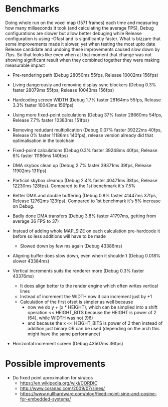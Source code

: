 # Benchmarks

Doing whole run on the voxel map (1571 frames) each time and measuring how many miliseconds it took (and calculating the average FPS), Debug configurations are slower but allow better debuging while Release configuration is using -Ofast and is significantly faster.
What is bizzare that some improvements made it slower, yet when testing the most upto date Release candidate and undoing these improvements caused slow down by 7fps. So that looks like even when at that moment that change was not showing significant result when they combined together they were making measurable impact 

- Pre-rendering path (Debug 28050ms 55fps, Release 10002ms 156fps)

- Living dangerously and removing display sync blockers (Debug 0.3% faster 28079ms 55fps, Release 10043ms 156fps)

- Hardcoding screen WIDTH (Debug 1.7% faster 28164ms 55fps, Release 3.3% faster 10043ms 156fps)   

- Using more fixed-point calculations (Debug 37% faster 28660ms 54fps, Release 7.7% faster 10383ms 151fps)

- Removing redudant multiplication (Debug 0.07% faster 39222ms 40fps,  Release 0% faster 11186ms 140fps), release version already did that optimalisation in the toolchain

- Fixed-point calculations (Debug 0.3% faster 39248ms 40fps, Release 6% faster 11186ms 140fps)  

- DMA skybox clean up (Debug 2.7% faster 39371ms 39fps, Release 11902ms 131fps)

- Particial skybox cleanup (Debug 2.4% faster 40471ms 38fps, Release 12230ms 128fps). Compared to the 1st benchmark it's 7.5% 

- Better DMA and double buffering (Debug 0.8% faster 41447ms 37fps, Release 12762ms 123fps).  Compared to 1st benchmark it's 5% increase on Debug.

- Badly done DMA transfers (Debug 3.8% faster 41797ms, getting from average 36 FPS to 37)

- Instead of adding whole MAP_SIZE on each calculation pre-hardcode it before so less additions will have to be made
  - Slowed down by few ms again (Debug 43386ms) 

- Aligning buffer does slow down, even when it shouldn't (Debug 0.018% slower 43384ms) 

- Vertical increments suits the renderer more (Debug 0.3% faster 43376ms)
  - It does align better to the render engine which often writes vertical lines
  - Instead of increment the WIDTH now it can increment just by +1
  - Calculation of the first ofset is simpler as well because 
    - now we do y + (x * HEIGHT), which can be simplied into a shift operation << HEIGHT_BITS because the HEIGHT is power of 2 (64), while WIDTH was not (96)
    - and because the x << HEIGHT_BITS is power of 2 then instead of addition just binary OR can be used (depending on the arch this might have the same performance)
    
- Horizontal increment screen (Debug 43507ms 36fps)


# Possible improvements

 - Do fixed point aproximation for sin/cos
    - https://en.wikipedia.org/wiki/CORDIC
 	- http://www.coranac.com/2009/07/sines/
 	- https://www.nullhardware.com/blog/fixed-point-sine-and-cosine-for-embedded-systems/

 